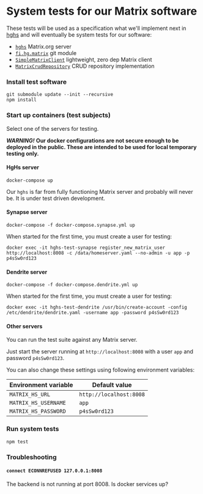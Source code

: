 # System tests for our Matrix software

These tests will be used as a specification what we'll implement next in 
[hghs](https://github.com/heusalagroup/hghs) 
and will eventually be system tests for our software:

 * [`hghs`](https://github.com/heusalagroup/hghs) Matrix.org server
 * [`fi.hg.matrix`](https://github.com/heusalagroup/fi.hg.matrix) git module
 * [`SimpleMatrixClient`](https://github.com/heusalagroup/fi.hg.matrix/blob/main/SimpleMatrixClient.ts) lightweight, zero dep Matrix client
 * [`MatrixCrudRepository`](https://github.com/heusalagroup/fi.hg.matrix/blob/main/MatrixCrudRepository.ts) CRUD repository implementation

### Install test software

```shell
git submodule update --init --recursive
npm install
```

### Start up containers (test subjects)

Select one of the servers for testing.

***WARNING!*** **Our docker configurations are not secure enough to be deployed 
in the public. These are intended to be used for local temporary testing only.**

#### HgHs server

```shell
docker-compose up
```

Our `hghs` is far from fully functioning Matrix server and probably will never 
be. It is under test driven development. 


#### Synapse server

```shell
docker-compose -f docker-compose.synapse.yml up
```

When started for the first time, you must create a user for testing:

```shell
docker exec -it hghs-test-synapse register_new_matrix_user http://localhost:8008 -c /data/homeserver.yaml --no-admin -u app -p p4sSw0rd123
```

#### Dendrite server

```shell
docker-compose -f docker-compose.dendrite.yml up
```

When started for the first time, you must create a user for testing:

```shell
docker exec -it hghs-test-dendrite /usr/bin/create-account -config /etc/dendrite/dendrite.yaml -username app -password p4sSw0rd123
```

#### Other servers

You can run the test suite against any Matrix server.

Just start the server running at `http://localhost:8008` with a user `app` and password `p4sSw0rd123`.

You can also change these settings using following environment variables:

| Environment variable | Default value           |
| -------------------- | ----------------------- |
| `MATRIX_HS_URL`      | `http://localhost:8008` |
| `MATRIX_HS_USERNAME` | `app`                   |
| `MATRIX_HS_PASSWORD` | `p4sSw0rd123`           |

### Run system tests

```shell
npm test
```

### Troubleshooting

#### `connect ECONNREFUSED 127.0.0.1:8008`

The backend is not running at port 8008. Is docker services up?

